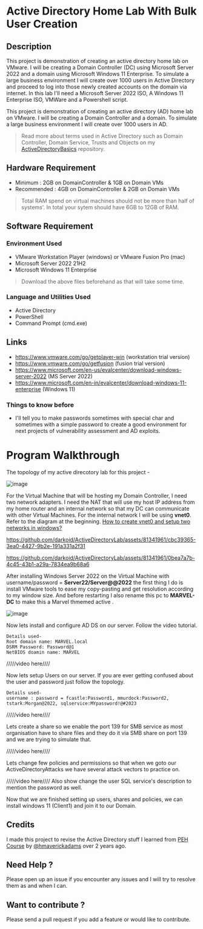 # Active Directory Home Lab With Bulk User Creation

## Description

This project is demonstration of creating an active directory home lab on VMware. I will be creating a Domain Controller (DC) using Microsoft Server 2022 and a domain using Microsoft Windows 11 Enterprise. To simulate a large business environment I will create over 1000 users in Active Directory and proceed to log into those newly created accounts on the domain via internet. In this lab I'll need a Microsoft Server 2022 ISO, A Windows 11 Enterprise ISO, VMWare and a Powershell script.

This project is demonstration of creating an active directory (AD) home lab on VMware. I will be creating a Domain Controller and a domain. To simulate a large business environment I will create over 1000 users in AD.

> Read more about terms used in Active Directory such as Domain Controller, Domain Service, Trusts and Objects on my [ActiveDirectoryBasics](https://github.com/darkoid/ActiveDirectoryBasics) repository.

## Hardware Requirement

- Minimum : 2GB on DomainController & 1GB on Domain VMs
- Recommended : 4GB on DomainController & 2GB on Domain VMs
> Total RAM spend on virtual machines should not be more than half of systems'. In total your sytem should have 6GB to 12GB of RAM.

## Software Requirement

### Environment Used

- VMware Workstation Player (windows) or VMware Fusion Pro (mac)
- Microsoft Server 2022 21H2
- Microsoft Windows 11 Enterprise
> Download the above files beforehand as that will take some time.

### Language and Utilities Used

- Active Directory
- PowerShell
- Command Prompt (cmd.exe)

## Links

- https://www.vmware.com/go/getplayer-win (workstation trial version)
- https://www.vmware.com/go/getfusion (fusion trial version)
- https://www.microsoft.com/en-us/evalcenter/download-windows-server-2022 (MS Server 2022)
- https://www.microsoft.com/en-in/evalcenter/download-windows-11-enterprise (Windows 11)

### Things to know before

- I'll tell you to make passwords sometimes with special char and sometimes with a simple password to create a good environment for next projects of vulnerability assessment and AD exploits.

# Program Walkthrough

The topology of my active direcotory lab for this project -

![image](https://github.com/darkoid/ActiveDirectoryLab/assets/81341961/38aeb710-1c67-41d0-9086-d9048c83ac72)

For the Virtual Machine that will be hosting my Domain Controller, I need two network adapters. I need the NAT that will use my host IP address from my home router and an internal network so that my DC can communicate with other Virtual Machines. For the internal network I will be using **vnet0**. Refer to the diagram at the beginning. <a href="./vnet0.md">How to create vnet0 and setup two networks in windows?</a>

https://github.com/darkoid/ActiveDirectoryLab/assets/81341961/cbc39365-3ea0-4427-9b2e-191a331a2f31

https://github.com/darkoid/ActiveDirectoryLab/assets/81341961/0bea7a7b-4c45-43b1-a29a-7834ea9b68a6

After installing Windows Server 2022 on the Virtual Machine with username/password = **Server22/Server@@2022** the first thing I do is install VMware tools to ease my copy-pasting and get resolution according to my window size. And before restarting I also rename this pc to **MARVEL-DC** to make this a Marvel thmemed active .

![image](https://github.com/darkoid/ActiveDirectoryLab/assets/81341961/030e6e8c-0dc3-4375-9262-131cc53cd53a)

Now lets install and configure AD DS on our server. Follow the video tutorial.
```
Details used-
Root domain name: MARVEL.local
DSRM Password: Password@1
NetBIOS doamin name: MARVEL
```
/////video here////

Now lets setup Users on our server. If you are ever getting confused about the user and password just follow the topology.
```
Details used-
username : password = fcastle:Password1, mmurdock:Password2, tstark:Morgan@2022, sqlservice:MYpassword!@#2023
```
/////video here////

Lets create a share so we enable the port 139 for SMB service as most organisation have to share files and they do it via SMB share on port 139 and we are trying to simulate that.

/////video here////

Lets change few policies and permissions so that when we goto our ActiveDirectoryAttacks we have several attack vectors to practice on.

/////video here//// Also show change the user SQL service's description to mention the password as well.

Now that we are finished setting up users, shares and policies, we can install windows 11 (Client1) and join it to our Domain.

## Credits

I made this project to revise the Active Directory stuff I learned from [PEH Course](https://academy.tcm-sec.com/p/practical-ethical-hacking-the-complete-course) by [@hmaverickadams](https://github.com/hmaverickadams) over 2 years ago.

## Need Help ?
Please open up an issue if you encounter any issues and I will try to resolve them as and when I can.

## Want to contribute ?
Please send a pull request if you add a feature or would like to contribute.
